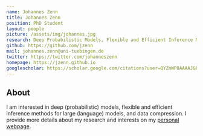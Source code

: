 ```yaml
---
name: Johannes Zenn
title: Johannes Zenn
position: PhD Student
layout: people
picture: /assets/img/johannes.jpg
research: Deep Probabilistic Models, Flexible and Efficient Inference Methods for Large (Language) Models
github: https://github.com/jzenn 
mail: johannes.zenn@uni-tuebingen.de
twitter: https://twitter.com/johanneszenn
homepage: https://jzenn.github.io
googlescholar: https://scholar.google.com/citations?user=QYZmWP8AAAAJ&hl=en
---
```


## About

I am interested in deep (probabilistic) models, flexible and efficient inference methods for large (language) models, and data compression.
I provide more details about my research and interests on my [personal webpage](https://jzenn.github.io).
